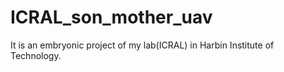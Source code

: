 # ICRAL_son_mother_uav
It is an embryonic project of my lab(ICRAL) in Harbin Institute of Technology.
